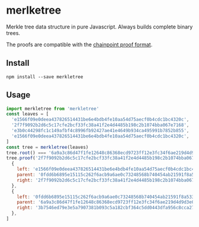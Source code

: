# merlketree

Merkle tree data structure in pure Javascript. Always builds complete
binary trees.

The proofs are compatible with the
[chainpoint proof format](https://github.com/chainpoint/whitepaper/raw/master/chainpoint_white_paper.pdf).

## Install

```
npm install --save merkletree
```

## Usage

```javascript
import merkletree from 'merkletree'
const leaves = [
  'e1566f09e0deea437826514431be6e4bdb4fe10aa54d75aecf0b4cdc1bc4320c',
  '2f7f9092b2d6c5c17cfe2bcf33fc38a41f2e4d4485b198c2b1074bba067e7168',
  'e3b0c44298fc1c149afbf4c8996fb92427ae41e4649b934ca495991b7852b855',
  'e1566f09e0deea437826514431be6e4bdb4fe10aa54d75aecf0b4cdc1bc4320c',
]
const tree = merkletree(leaves)
tree.root() === '6a9a3c86d47f1fe12648c86368ecd9723ff12e3fc34f6ae219d4d9d3e0d60667'
tree.proof('2f7f9092b2d6c5c17cfe2bcf33fc38a41f2e4d4485b198c2b1074bba067e7168') === [
  {
    left: 'e1566f09e0deea437826514431be6e4bdb4fe10aa54d75aecf0b4cdc1bc4320c',
    parent: '0fdd6b6895e15115c262f6acb9a6ae0c73248568b740454ab21591f8a533dd7f',
    right: '2f7f9092b2d6c5c17cfe2bcf33fc38a41f2e4d4485b198c2b1074bba067e7168',
  },
  {
    left: '0fdd6b6895e15115c262f6acb9a6ae0c73248568b740454ab21591f8a533dd7f',
    parent: '6a9a3c86d47f1fe12648c86368ecd9723ff12e3fc34f6ae219d4d9d3e0d60667',
    right: '3b7546ed79e3e5a7907381b093c5a182cbf364c5dd0443dfa956c8cca271cc33',
  },
]
```
